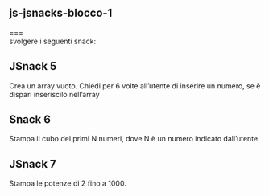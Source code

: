  ## js-jsnacks-blocco-1
===      
svolgere i seguenti snack:

## **JSnack 5**  
 Crea un array vuoto.
 Chiedi per 6 volte all’utente di inserire un numero,
 se è dispari inseriscilo nell’array

 ## **Snack 6**  
 Stampa il cubo dei primi N numeri, dove N è un numero indicato dall’utente.

## **JSnack 7**  
 Stampa le potenze di 2 fino a 1000.
